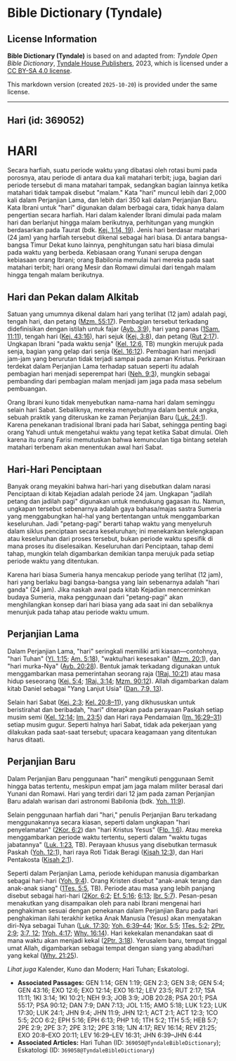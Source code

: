 # Bible Dictionary (Tyndale)

## License Information

**Bible Dictionary (Tyndale)** is based on and adapted from: _Tyndale Open Bible Dictionary_, [Tyndale House Publishers](https://tyndaleopenresources.com/), 2023, which is licensed under a [CC BY-SA 4.0 license](https://creativecommons.org/licenses/by-sa/4.0/legalcode.en).

This markdown version (created `2025-10-20`) is provided under the same license.



--------------------------------

## Hari (id: 369052)

HARI
====

Secara harfiah, suatu periode waktu yang dibatasi oleh rotasi bumi pada porosnya, atau periode di antara dua kali matahari terbit; juga, bagian dari periode tersebut di mana matahari tampak, sedangkan bagian lainnya ketika matahari tidak tampak disebut "malam." Kata "hari" muncul lebih dari 2,000 kali dalam Perjanjian Lama, dan lebih dari 350 kali dalam Perjanjian Baru. Kata Ibrani untuk "hari" digunakan dalam berbagai cara, tidak hanya dalam pengertian secara harfiah. Hari dalam kalender Ibrani dimulai pada malam hari dan berlanjut hingga malam berikutnya, perhitungan yang mungkin berdasarkan pada Taurat (bdk. [Kej. 1:14, 19](https://ref.ly/Gen1:14,Gen1:19)). Jenis hari berdasar matahari (24 jam) yang harfiah tersebut dikenal sebagai hari biasa. Di antara bangsa\-bangsa Timur Dekat kuno lainnya, penghitungan satu hari biasa dimulai pada waktu yang berbeda. Kebiasaan orang Yunani serupa dengan kebiasaan orang Ibrani; orang Babilonia memulai hari mereka pada saat matahari terbit; hari orang Mesir dan Romawi dimulai dari tengah malam hingga tengah malam berikutnya.

Hari dan Pekan dalam Alkitab
----------------------------

Satuan yang umumnya dikenal dalam hari yang terlihat (12 jam) adalah pagi, tengah hari, dan petang ([Mzm. 55:17](https://ref.ly/Ps55:17)). Pembagian tersebut terkadang didefinisikan dengan istilah untuk fajar ([Ayb. 3:9](https://ref.ly/Job3:9)), hari yang panas ([1Sam. 11:11](https://ref.ly/1Sam11:11)), tengah hari ([Kej. 43:16](https://ref.ly/Gen43:16)), hari sejuk ([Kej. 3:8](https://ref.ly/Gen3:8)), dan petang ([Rut 2:17](https://ref.ly/Ruth2:17)). Ungkapan Ibrani "pada waktu senja" ([Kel. 12:6](https://ref.ly/Exod12:6), TB) mungkin merujuk pada senja, bagian yang gelap dari senja ([Kel. 16:12](https://ref.ly/Exod16:12)). Pembagian hari menjadi jam\-jam yang berurutan tidak terjadi sampai pada zaman Kristus. Perkiraan terdekat dalam Perjanjian Lama terhadap satuan seperti itu adalah pembagian hari menjadi seperempat hari ([Neh. 9:3](https://ref.ly/Neh9:3)), mungkin sebagai pembanding dari pembagian malam menjadi jam jaga pada masa sebelum pembuangan.

Orang Ibrani kuno tidak menyebutkan nama\-nama hari dalam seminggu selain hari Sabat. Sebaliknya, mereka menyebutnya dalam bentuk angka, sebuah praktik yang diteruskan ke zaman Perjanjian Baru ([Luk. 24:1](https://ref.ly/Luke24:1)). Karena penekanan tradisional Ibrani pada hari Sabat, sehingga penting bagi orang Yahudi untuk mengetahui waktu yang tepat ketika Sabat dimulai. Oleh karena itu orang Farisi memutuskan bahwa kemunculan tiga bintang setelah matahari terbenam akan menentukan awal hari Sabat.

Hari\-Hari Penciptaan
---------------------

Banyak orang meyakini bahwa hari\-hari yang disebutkan dalam narasi Penciptaan di kitab Kejadian adalah periode 24 jam. Ungkapan "jadilah petang dan jadilah pagi" digunakan untuk mendukung gagasan itu. Namun, ungkapan tersebut sebenarnya adalah gaya bahasa/majas sastra Sumeria yang menggabungkan hal\-hal yang bertentangan untuk menggambarkan keseluruhan. Jadi "petang\-pagi" berarti tahap waktu yang menyeluruh dalam siklus penciptaan secara keseluruhan; ini menekankan kelengkapan atau keseluruhan dari proses tersebut, bukan periode waktu spesifik di mana proses itu diselesaikan. Keseluruhan dari Penciptaan, tahap demi tahap, mungkin telah digambarkan demikian tanpa merujuk pada setiap periode waktu yang ditentukan.

Karena hari biasa Sumeria hanya mencakup periode yang terlihat (12 jam), hari yang berlaku bagi bangsa\-bangsa yang lain sebenarnya adalah "hari ganda" (24 jam). Jika naskah awal pada kitab Kejadian mencerminkan budaya Sumeria, maka penggunaan dari "petang\-pagi" akan menghilangkan konsep dari hari biasa yang ada saat ini dan sebaliknya menunjuk pada tahap atau periode waktu umum.

Perjanjian Lama
---------------

Dalam Perjanjian Lama, "hari" seringkali memiliki arti kiasan—contohnya, "hari Tuhan" ([Yl. 1:15](https://ref.ly/Joel1:15); [Am. 5:18](https://ref.ly/Amos5:18)), "waktu/hari kesesakan" ([Mzm. 20:1](https://ref.ly/Ps20:1)), dan "hari murka\-Nya" ([Ayb. 20:28](https://ref.ly/Job20:28)). Bentuk jamak terkadang digunakan untuk menggambarkan masa pemerintahan seorang raja ([1Raj. 10:21](https://ref.ly/1Kgs10:21)) atau masa hidup seseorang ([Kej. 5:4](https://ref.ly/Gen5:4); [1Raj. 3:14](https://ref.ly/1Kgs3:14); [Mzm. 90:12](https://ref.ly/Ps90:12)). Allah digambarkan dalam kitab Daniel sebagai "Yang Lanjut Usia" ([Dan. 7:9, 13](https://ref.ly/Dan7:9,Dan7:13)).

Selain hari Sabat ([Kej. 2:3](https://ref.ly/Gen2:3); [Kel. 20:8–11](https://ref.ly/Exod20:8-Exod20:11)), yang dikhususkan untuk beristirahat dan beribadah, "hari" diterapkan pada perayaan Paskah setiap musim semi ([Kel. 12:14](https://ref.ly/Exod12:14); [Im. 23:5](https://ref.ly/Lev23:5)) dan Hari raya Pendamaian ([Im. 16:29–31](https://ref.ly/Lev16:29-Lev16:31)) setiap musim gugur. Seperti halnya hari Sabat, tidak ada pekerjaan yang dilakukan pada saat\-saat tersebut; upacara keagamaan yang ditentukan harus ditaati.

Perjanjian Baru
---------------

Dalam Perjanjian Baru penggunaan "hari" mengikuti penggunaan Semit hingga batas tertentu, meskipun empat jam jaga malam militer berasal dari Yunani dan Romawi. Hari yang terdiri dari 12 jam pada zaman Perjanjian Baru adalah warisan dari astronomi Babilonia (bdk. [Yoh. 11:9](https://ref.ly/John11:9)).

Selain penggunaan harfiah dari "hari," penulis Perjanjian Baru terkadang menggunakannya secara kiasan, seperti dalam ungkapan "hari penyelamatan" ([2Kor. 6:2](https://ref.ly/2Cor6:2)) dan "hari Kristus Yesus" ([Flp. 1:6](https://ref.ly/Phil1:6)). Atau mereka menggambarkan periode waktu tertentu, seperti dalam "waktu tugas jabatannya" ([Luk. 1:23](https://ref.ly/Luke1:23), TB). Perayaan khusus yang disebutkan termasuk Paskah ([Yoh. 12:1](https://ref.ly/John12:1)), hari raya Roti Tidak Beragi ([Kisah 12:3](https://ref.ly/Acts12:3)), dan Hari Pentakosta ([Kisah 2:1](https://ref.ly/Acts2:1)).

Seperti dalam Perjanjian Lama, periode kehidupan manusia digambarkan sebagai hari\-hari ([Yoh. 9:4](https://ref.ly/John9:4)). Orang Kristen disebut "anak\-anak terang dan anak\-anak siang" ([1Tes. 5:5](https://ref.ly/1Thess5:5), TB). Periode atau masa yang lebih panjang disebut sebagai hari\-hari ([2Kor. 6:2](https://ref.ly/2Cor6:2); [Ef. 5:16](https://ref.ly/Eph5:16); [6:13](https://ref.ly/Eph6:13); [Ibr. 5:7](https://ref.ly/Heb5:7)). Pesan\-pesan menakutkan yang disampaikan oleh para nabi Ibrani mengenai hari penghakiman sesuai dengan penekanan dalam Perjanjian Baru pada hari penghakiman ilahi terakhir ketika Anak Manusia (Yesus) akan menyatakan diri\-Nya sebagai Tuhan ([Luk. 17:30](https://ref.ly/Luke17:30); [Yoh. 6:39–44](https://ref.ly/John6:39-John6:44); [1Kor. 5:5](https://ref.ly/1Cor5:5); [1Tes. 5:2](https://ref.ly/1Thess5:2); [2Ptr. 2:9](https://ref.ly/2Pet2:9); [3:7, 12](https://ref.ly/2Pet3:7,2Pet3:12); [1Yoh. 4:17](https://ref.ly/1John4:17); [Why. 16:14](https://ref.ly/Rev16:14)). Hari kekekalan menandakan saat di mana waktu akan menjadi kekal ([2Ptr. 3:18](https://ref.ly/2Pet3:18)). Yerusalem baru, tempat tinggal umat Allah, digambarkan sebagai tempat dengan siang yang abadi/hari yang kekal ([Why. 21:25](https://ref.ly/Rev21:25)).

*Lihat juga* Kalender, Kuno dan Modern; Hari Tuhan; Eskatologi.

* **Associated Passages:** GEN 1:14; GEN 1:19; GEN 2:3; GEN 3:8; GEN 5:4; GEN 43:16; EXO 12:6; EXO 12:14; EXO 16:12; LEV 23:5; RUT 2:17; 1SA 11:11; 1KI 3:14; 1KI 10:21; NEH 9:3; JOB 3:9; JOB 20:28; PSA 20:1; PSA 55:17; PSA 90:12; DAN 7:9; DAN 7:13; JOL 1:15; AMO 5:18; LUK 1:23; LUK 17:30; LUK 24:1; JHN 9:4; JHN 11:9; JHN 12:1; ACT 2:1; ACT 12:3; 1CO 5:5; 2CO 6:2; EPH 5:16; EPH 6:13; PHP 1:6; 1TH 5:2; 1TH 5:5; HEB 5:7; 2PE 2:9; 2PE 3:7; 2PE 3:12; 2PE 3:18; 1JN 4:17; REV 16:14; REV 21:25; EXO 20:8–EXO 20:11; LEV 16:29–LEV 16:31; JHN 6:39–JHN 6:44
* **Associated Articles:** Hari Tuhan (ID: `369050@TyndaleBibleDictionary`); Eskatologi (ID: `369058@TyndaleBibleDictionary`)

